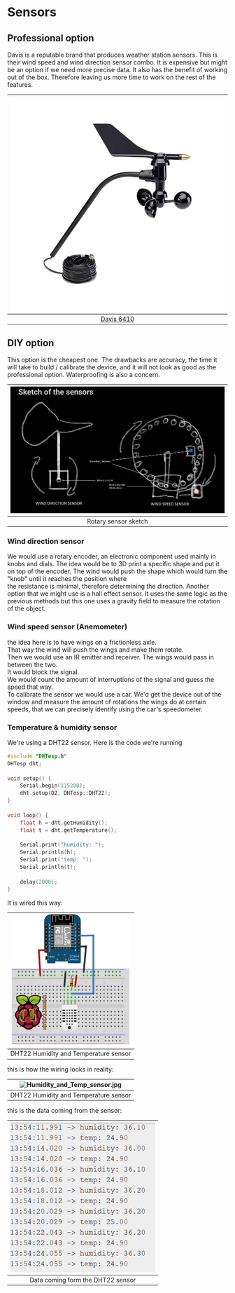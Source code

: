 # Sensors

## Professional option

Davis is a reputable brand that produces weather station sensors.
This is their wind speed and wind direction sensor combo. It is expensive but might be an option if we need more precise data.
It also has the benefit of working out of the box. Therefore leaving us more time to work on the rest of the features.
<center>


|![Davis 6410](6410.jpg)|
| :-:|
|[Davis 6410](https://www.davis-europe.nl/product/davis-6410-anemometer-for-vantage-pro2-vantage-pro/)|


</center>

## DIY option

This option is the cheapest one.  The drawbacks are accuracy, the time it will take to build / calibrate the device, and it will not look as good as the professional option. Waterproofing is also a concern.

<center>


|![sketch_sensor.jpg](sketch_sensor.jpg)|
| :-:|
|Rotary sensor sketch|


</center>

### Wind direction sensor

We would use a rotary encoder, an electronic component used mainly in knobs and dials. The idea would be 
to 3D print a specific shape and put it on top of the encoder.
The wind would push the shape which would turn the "knob" until it reaches the position where   
the resistance is minimal, therefore determining the direction.
Another option that we might use is a hall effect sensor. It uses the same logic as the previous methods
but this one uses a gravity field to measure the rotation of the object. 

### Wind speed sensor (Anemometer)

the idea here is to have wings on a frictionless axle.  
That way the wind will push the wings and make them rotate.  
Then we would use an IR emitter and receiver. The wings would pass in between the two.  
It would block the  signal.  
We would count the amount of interruptions of the signal and guess the speed that way.   
To calibrate the sensor we would use a car. We'd get the device out of the window and measure the amount of rotations the wings do at certain speeds, that we can precisely identify using the car's speedometer.

### Temperature & humidity sensor

We're using a DHT22 sensor.
Here is the code we're running  
```cpp
#include "DHTesp.h"
DHTesp dht;
 
void setup() {
    Serial.begin(115200);
    dht.setup(D2, DHTesp::DHT22);
}
 
void loop() {
    float h = dht.getHumidity();
    float t = dht.getTemperature();
 
    Serial.print("humidity: ");
    Serial.println(h);
    Serial.print("temp: ");
    Serial.println(t);
 
    delay(2000);
}

```
It is wired this way:  

|![DHT22_sensor_wiring.png](DHT22_sensor_wiring.png)|
| :-:|
|DHT22 Humidity and Temperature sensor|




this is how the wiring looks in reality:


|![Humidity_and_Temp_sensor.jpg](Humidity_and_Temp_sensor.jpg)|
| :-:|
|DHT22 Humidity and Temperature sensor|


this is the data coming from the sensor: 

|![data_from_dht22.png](data_from_dht22.png)|
| :-:|
|Data coming form the DHT22 sensor|



